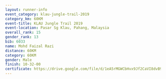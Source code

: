 ```yaml
---
layout: runner-info 
event_category: klau-jungle-trail-2019 
category_km: 60KM 
event-title: KLAU Jungle Trail 2019 
event-location: Pasar Sg Klau, Pahang, Malaysia 
overall_rank: 15
gender_rank: 13
bib: 6033
name: Mohd Faizal Razi
distance: 60KM
category: 60KM
gender: Male
finish: 10-32-00
certificate: https://drive.google.com/file/d/1eA5rMGWCbHvx9Jf2CaVI8dvB9v-I5jSC/view?usp=sharing
---
```

